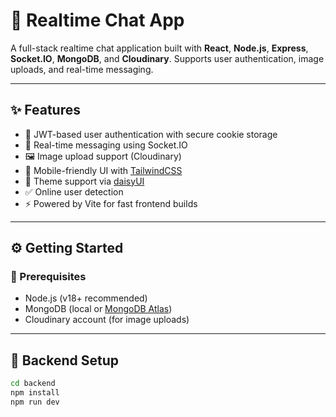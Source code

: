 # 💬 Realtime Chat App

A full-stack realtime chat application built with **React**, **Node.js**, **Express**, **Socket.IO**, **MongoDB**, and **Cloudinary**. Supports user authentication, image uploads, and real-time messaging.

---

## ✨ Features

- 🔐 JWT-based user authentication with secure cookie storage
- 💬 Real-time messaging using Socket.IO
- 🖼️ Image upload support (Cloudinary)
- 📱 Mobile-friendly UI with [TailwindCSS](https://tailwindcss.com/)
- 🌙 Theme support via [daisyUI](https://daisyui.com/)
- ✅ Online user detection
- ⚡ Powered by Vite for fast frontend builds

---

## ⚙️ Getting Started

### 🧩 Prerequisites

- Node.js (v18+ recommended)
- MongoDB (local or [MongoDB Atlas](https://www.mongodb.com/cloud/atlas))
- Cloudinary account (for image uploads)

---

## 🔧 Backend Setup

```bash
cd backend
npm install
npm run dev
